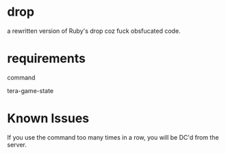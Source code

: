 # drop

a rewritten version of Ruby's drop coz fuck obsfucated code.

# requirements
command

tera-game-state

# Known Issues
If you use the command too many times in a row, you will be DC'd from the server.
